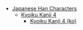 - [Japanese Han Characters](<../../../../_ja/ja_han/README.md>)
	- [Kyoiku Kanji 4](<../../../../han-ja/1_kyoiku/kyoiku-4/README.md>)
		- [Kyoiku Kanji 4 (ko)](<../../../../han-ja/1_kyoiku/kyoiku-4/ko.md>)